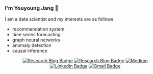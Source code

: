 ### I'm Youyoung Jang 🐧
I am a data scientist and my interests are as follows
- recommendation system  
- time series forecasting  
- graph neural networks  
- anomaly detection  
- causal inference  

<div align=center>

[![Research Blog Badge](http://img.shields.io/badge/-Personal%20Blog-193475?style=for-the-badge&logo=Bloglovin&link=https://youyoungjang.github.io/)](https://youyoungjang.github.io/) 
[![Research Blog Badge](http://img.shields.io/badge/-Research%20Blog-ff69b4?style=for-the-badge&logo=Bloglovin&link=https://greeksharifa.github.io/blog/categories/)](https://greeksharifa.github.io/blog/categories/) 
[![Medium](http://img.shields.io/badge/-Medium-black?style=for-the-badge&logo=Medium&link=https://youyoung-jang.medium.com/)](https://youyoung-jang.medium.com/) 
[![Linkedin Badge](https://img.shields.io/badge/-LinkedIn-blue?style=for-the-badge&logo=Linkedin&logoColor=white&link=https://www.linkedin.com/in/youyoungjang/)](https://www.linkedin.com/in/youyoungjang/) 
[![Gmail Badge](https://img.shields.io/badge/-Gmail-d14836?style=for-the-badge&logo=Gmail&logoColor=white&link=mailto:pushkin522@gmail.com)](mailto:pushkin522@gmail.com) 
  
</div>
